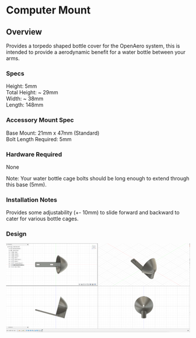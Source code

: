 # Computer Mount

## Overview

Provides a torpedo shaped bottle cover for the OpenAero system, this is intended to provide a aerodynamic benefit for a water bottle between your arms.

### Specs
Height: 5mm\
Total Height: ~ 29mm\
Width: ~ 38mm\
Length: 148mm

### Accessory Mount Spec
Base Mount: 21mm x 47mm (Standard)\
Bolt Length Required: 5mm

### Hardware Required

None

Note: Your water bottle cage bolts should be long enough to extend through this base (5mm).

### Installation Notes

Provides some adjustability (+- 10mm) to slide forward and backward to cater for various bottle cages.

### Design

![Design Screenshot](Images/Design-Torpedo-Mount-v1.png)
